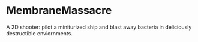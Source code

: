 MembraneMassacre
================

A 2D shooter: pilot a miniturized ship and blast away bacteria in deliciously destructible enviornments.